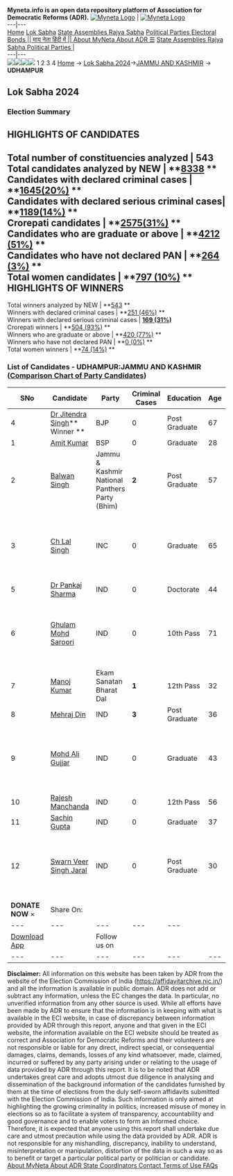 **Myneta.info is an open data repository platform of Association for Democratic Reforms (ADR).**
[![Myneta Logo](https://www.myneta.info/lib/img/myneta-logo.png)](https://www.myneta.info/) | [![Myneta Logo](https://www.myneta.info/lib/img/adr-logo.png)](https://adrindia.org)  
---|---  
[Home](https://www.myneta.info/) [Lok Sabha](https://www.myneta.info/#ls "Lok Sabha") [ State Assemblies ](https://www.myneta.info/#sa "State Assemblies") [Rajya Sabha](https://www.myneta.info/#rs "Rajya Sabha") [Political Parties ](https://www.myneta.info/party "Political Parties") [ Electoral Bonds ](https://www.myneta.info/electoral_bonds "Electoral Bonds") [ || माय नेता हिंदी में || ](https://translate.google.co.in/translate?prev=hp&hl=en&js=y&u=www.myneta.info&sl=en&tl=hi&history_state0=) [ About MyNeta ](https://adrindia.org/content/about-myneta) [ About ADR ](https://adrindia.org/about-adr/who-we-are) [☰](javascript:void\(0\))
[ State Assemblies ](https://www.myneta.info/#sa "State Assemblies") [ Rajya Sabha ](https://www.myneta.info/#rs "Rajya Sabha") [ Political Parties ](https://www.myneta.info/party "Political Parties")
|   
---|---  
![](https://www.myneta.info/lib/img/banner/banner-1.png)![](https://www.myneta.info/lib/img/banner/banner-2.png)![](https://www.myneta.info/lib/img/banner/banner-3.png)![](https://www.myneta.info/lib/img/banner/banner-4.png)
1  2  3  4 
[Home](https://www.myneta.info/) → [Lok Sabha 2024](https://www.myneta.info/LokSabha2024/)→[JAMMU AND KASHMIR](https://www.myneta.info/LokSabha2024/index.php?action=show_constituencies&state_id=14) → **UDHAMPUR**
### 
## Lok Sabha 2024
###  Election Summary 
HIGHLIGHTS OF CANDIDATES  
---  
Total number of constituencies analyzed |  543   
Total candidates analyzed by NEW | **[8338](https://www.myneta.info/LokSabha2024/index.php?action=summary&subAction=candidates_analyzed&sort=candidate#summary) **  
Candidates with declared criminal cases | **[1645(20%)](https://www.myneta.info/LokSabha2024/index.php?action=summary&subAction=crime&sort=candidate#summary) **  
Candidates with declared serious criminal cases| **[1189(14%)](https://www.myneta.info/LokSabha2024/index.php?action=summary&subAction=serious_crime&sort=candidate#summary) **  
Crorepati candidates | **[2575(31%)](https://www.myneta.info/LokSabha2024/index.php?action=summary&subAction=crorepati&sort=candidate#summary) **  
Candidates who are graduate or above | **[4212 (51%)](https://www.myneta.info/LokSabha2024/index.php?action=summary&subAction=education&sort=candidate#summary) **  
Candidates who have not declared PAN | **[264 (3%)](https://www.myneta.info/LokSabha2024/index.php?action=summary&subAction=without_pan&sort=candidate#summary) **  
Total women candidates | **[797 (10%)](https://www.myneta.info/LokSabha2024/index.php?action=summary&subAction=women_candidate&sort=candidate#summary) **  
HIGHLIGHTS OF WINNERS  
---  
Total winners analyzed by NEW | **[543](https://www.myneta.info/LokSabha2024/index.php?action=summary&subAction=winner_analyzed&sort=candidate#summary) **  
Winners with declared criminal cases | **[251 (46%)](https://www.myneta.info/LokSabha2024/index.php?action=summary&subAction=winner_crime&sort=candidate#summary) **  
Winners with declared serious criminal cases | **[169 (31%)](https://www.myneta.info/LokSabha2024/index.php?action=summary&subAction=winner_serious_crime&sort=candidate#summary)**  
Crorepati winners | **[504 (93%)](https://www.myneta.info/LokSabha2024/index.php?action=summary&subAction=winner_crorepati&sort=candidate#summary) **  
Winners who are graduate or above | **[420 (77%)](https://www.myneta.info/LokSabha2024/index.php?action=summary&subAction=winner_education&sort=candidate#summary) **  
Winners who have not declared PAN | **[0 (0%)](https://www.myneta.info/LokSabha2024/index.php?action=summary&subAction=winner_without_pan&sort=candidate#summary) **  
Total women winners | **[74 (14%)](https://www.myneta.info/LokSabha2024/index.php?action=summary&subAction=winner_women&sort=candidate#summary) **  
### List of Candidates - UDHAMPUR:JAMMU AND KASHMIR ([Comparison Chart of Party Candidates](https://www.myneta.info/LokSabha2024/comparisonchart.php?constituency_id=155))
SNo | Candidate| Party| Criminal Cases| Education| Age| Total Assets| Liabilities  
---|---|---|---|---|---|---|---  
4  | [Dr Jitendra Singh](https://www.myneta.info/LokSabha2024/candidate.php?candidate_id=8)** Winner ** | BJP | 0 | Post Graduate| 67 | Rs 8,59,05,005 ~ 8 Crore+ | Rs 0 ~   
1  | [Amit Kumar](https://www.myneta.info/LokSabha2024/candidate.php?candidate_id=760) | BSP | 0 | Graduate| 28 | Rs 51,55,000 ~ 51 Lacs+ | Rs 0 ~   
2  | [Balwan Singh](https://www.myneta.info/LokSabha2024/candidate.php?candidate_id=751) | Jammu & Kashmir National Panthers Party (Bhim) | **2** | Post Graduate| 57 | Rs 25,38,559 ~ 25 Lacs+ | Rs 0 ~   
3  | [Ch Lal Singh](https://www.myneta.info/LokSabha2024/candidate.php?candidate_id=753) | INC | 0 | Graduate| 65 | ![](https://myneta.info/image_v2.php?myneta_folder=LokSabha2024&candidate_id=753&col=ta) | ![](https://myneta.info/image_v2.php?myneta_folder=LokSabha2024&candidate_id=753&col=lia)  
5  | [Dr Pankaj Sharma](https://www.myneta.info/LokSabha2024/candidate.php?candidate_id=752) | IND | 0 | Doctorate| 44 | Rs 5,00,000 ~ 5 Lacs+ | Rs 0 ~   
6  | [Ghulam Mohd Saroori](https://www.myneta.info/LokSabha2024/candidate.php?candidate_id=758) | IND | 0 | 10th Pass| 71 | ![](https://myneta.info/image_v2.php?myneta_folder=LokSabha2024&candidate_id=758&col=ta) | ![](https://myneta.info/image_v2.php?myneta_folder=LokSabha2024&candidate_id=758&col=lia)  
7  | [Manoj Kumar](https://www.myneta.info/LokSabha2024/candidate.php?candidate_id=750) | Ekam Sanatan Bharat Dal | **1** | 12th Pass| 32 | Rs 7,20,227 ~ 7 Lacs+ | Rs 5,00,000 ~ 5 Lacs+  
8  | [Mehraj Din](https://www.myneta.info/LokSabha2024/candidate.php?candidate_id=755) | IND | **3** | Post Graduate| 36 | Rs 45,000 ~ 45 Thou+ | Rs 2,00,000 ~ 2 Lacs+  
9  | [Mohd Ali Gujjar](https://www.myneta.info/LokSabha2024/candidate.php?candidate_id=757) | IND | 0 | Graduate| 43 | ![](https://myneta.info/image_v2.php?myneta_folder=LokSabha2024&candidate_id=757&col=ta) | ![](https://myneta.info/image_v2.php?myneta_folder=LokSabha2024&candidate_id=757&col=lia)  
10  | [Rajesh Manchanda](https://www.myneta.info/LokSabha2024/candidate.php?candidate_id=754) | IND | 0 | 12th Pass| 56 | Rs 1,36,00,000 ~ 1 Crore+ | Rs 14,00,000 ~ 14 Lacs+  
11  | [Sachin Gupta](https://www.myneta.info/LokSabha2024/candidate.php?candidate_id=756) | IND | 0 | Graduate| 37 | Rs 3,04,265 ~ 3 Lacs+ | Rs 0 ~   
12  | [Swarn Veer Singh Jaral](https://www.myneta.info/LokSabha2024/candidate.php?candidate_id=759) | IND | 0 | Post Graduate| 30 | ![](https://myneta.info/image_v2.php?myneta_folder=LokSabha2024&candidate_id=759&col=ta) | ![](https://myneta.info/image_v2.php?myneta_folder=LokSabha2024&candidate_id=759&col=lia)  
|  **DONATE NOW** × |  Share On:  | [](https://api.whatsapp.com/send?text=https%3A%2F%2Fmyneta.info%2Fpunjab2022%2Findex.php%3Faction%3Dshow_constituencies%26state_id%3D19) | [](https://www.facebook.com/sharer/sharer.php?u=https%3A%2F%2Fmyneta.info%2Fpunjab2022%2Findex.php%3Faction%3Dshow_constituencies%26state_id%3D19) | [](https://twitter.com/share?url=https%3A%2F%2Fmyneta.info%2Fpunjab2022%2Findex.php%3Faction%3Dshow_constituencies%26state_id%3D19)  
---|---|---|---|---  
| [ Download App ](https://play.google.com/store/apps/details?id=com.webrosoft.myneta1&pcampaignid=pcampaignidMKT-Other-global-all-co-prtnr-py-PartBadge-Mar2515-1) | [](https://play.google.com/store/apps/details?id=com.webrosoft.myneta1&pcampaignid=pcampaignidMKT-Other-global-all-co-prtnr-py-PartBadge-Mar2515-1) |  Follow us on  | [](https://www.facebook.com/adrindia.org/) | [](https://twitter.com/adrspeaks) | [](https://groups.google.com/g/national-election-watch?hl=en&pli=1) | [](https://www.instagram.com/adrspeaks/) | [](https://www.youtube.com/user/adrspeaks) | [](https://sharechat.com/profile/adrspeaks)  
---|---|---|---|---|---|---|---|---  
**Disclaimer:** All information on this website has been taken by ADR from the website of the Election Commission of India (https://affidavitarchive.nic.in/) and all the information is available in public domain. ADR does not add or subtract any information, unless the EC changes the data. In particular, no unverified information from any other source is used. While all efforts have been made by ADR to ensure that the information is in keeping with what is available in the ECI website, in case of discrepancy between information provided by ADR through this report, anyone and that given in the ECI website, the information available on the ECI website should be treated as correct and Association for Democratic Reforms and their volunteers are not responsible or liable for any direct, indirect special, or consequential damages, claims, demands, losses of any kind whatsoever, made, claimed, incurred or suffered by any party arising under or relating to the usage of data provided by ADR through this report. It is to be noted that ADR undertakes great care and adopts utmost due diligence in analysing and dissemination of the background information of the candidates furnished by them at the time of elections from the duly self-sworn affidavits submitted with the Election Commission of India. Such information is only aimed at highlighting the growing criminality in politics, increased misuse of money in elections so as to facilitate a system of transparency, accountability and good governance and to enable voters to form an informed choice. Therefore, it is expected that anyone using this report shall undertake due care and utmost precaution while using the data provided by ADR. ADR is not responsible for any mishandling, discrepancy, inability to understand, misinterpretation or manipulation, distortion of the data in such a way so as to benefit or target a particular political party or politician or candidate. 
[ About MyNeta ](https://adrindia.org/content/about-myneta) [ About ADR ](https://adrindia.org/about-adr/who-we-are) [ State Coordinators ](https://adrindia.org/about-adr/state-coordinators) [ Contact ](https://adrindia.org/contact-us) [ Terms of Use ](https://adrindia.org/content/adr-terms-use) [ FAQs ](https://adrindia.org/content/faqs)
